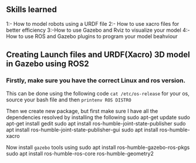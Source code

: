 ## Skills learned

1:- How to model robots using a URDF file
2:- How to use xacro files for better efficiency
3:-How to use Gazebo and Rviz to visualize your model
4:-How to use ROS and Gazebo plugins to program your model beahviour


## Creating Launch files and URDF(Xacro) 3D model in Gazebo using ROS2

### Firstly, make sure you have the correct Linux and ros version.
This can be done using the following code
`cat /etc/os-release`
for your os, source your bash file and then
`printenv ROS DISTRO`

Then we create new package, but first make sure I have all the dependencies resolved by installing the following
    sudo apt-get update
    sudo apt-get install gedit
    sudo apt install ros-humble-joint-state-publisher
    sudo apt install ros-humble-joint-state-publisher-gui
    sudo apt install ros-humble-xacro

Now install `gazebo` tools using
    sudo apt install ros-humble-gazebo-ros-pkgs
    sudo apt install ros-humble-ros-core ros-humble-geometry2
